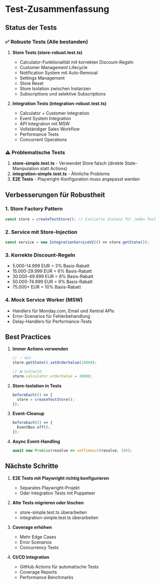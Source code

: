 # Test-Zusammenfassung

## Status der Tests

### ✅ Robuste Tests (Alle bestanden)

1. **Store Tests (store-robust.test.ts)**
   - Calculator-Funktionalität mit korrekten Discount-Regeln
   - Customer Management Lifecycle
   - Notification System mit Auto-Removal
   - Settings Management
   - Store Reset
   - Store Isolation zwischen Instanzen
   - Subscriptions und selektive Subscriptions

2. **Integration Tests (integration-robust.test.ts)**
   - Calculator + Customer Integration
   - Event System Integration
   - API Integration mit MSW
   - Vollständiger Sales Workflow
   - Performance Tests
   - Concurrent Operations

### ⚠️ Problematische Tests

1. **store-simple.test.ts** - Verwendet Store falsch (direkte State-Manipulation statt Actions)
2. **integration-simple.test.ts** - Ähnliche Probleme
3. **E2E Tests** - Playwright-Konfiguration muss angepasst werden

## Verbesserungen für Robustheit

### 1. Store Factory Pattern
```typescript
const store = createTestStore(); // Isolierte Instanz für jeden Test
```

### 2. Service mit Store-Injection
```typescript
const service = new IntegrationServiceV2(() => store.getState());
```

### 3. Korrekte Discount-Regeln
- 5.000-14.999 EUR = 3% Basis-Rabatt
- 15.000-29.999 EUR = 6% Basis-Rabatt  
- 30.000-49.999 EUR = 8% Basis-Rabatt
- 50.000-74.999 EUR = 9% Basis-Rabatt
- 75.000+ EUR = 10% Basis-Rabatt

### 4. Mock Service Worker (MSW)
- Handlers für Monday.com, Email und Xentral APIs
- Error-Scenarios für Fehlerbehandlung
- Delay-Handlers für Performance-Tests

## Best Practices

1. **Immer Actions verwenden**
   ```typescript
   // ✅ Gut
   store.getState().setOrderValue(10000);
   
   // ❌ Schlecht
   store.calculator.orderValue = 10000;
   ```

2. **Store-Isolation in Tests**
   ```typescript
   beforeEach(() => {
     store = createTestStore();
   });
   ```

3. **Event-Cleanup**
   ```typescript
   beforeEach(() => {
     EventBus.off();
   });
   ```

4. **Async Event-Handling**
   ```typescript
   await new Promise(resolve => setTimeout(resolve, 10));
   ```

## Nächste Schritte

1. **E2E Tests mit Playwright richtig konfigurieren**
   - Separates Playwright-Projekt
   - Oder Integration Tests mit Puppeteer

2. **Alte Tests migrieren oder löschen**
   - store-simple.test.ts überarbeiten
   - integration-simple.test.ts überarbeiten

3. **Coverage erhöhen**
   - Mehr Edge Cases
   - Error Scenarios
   - Concurrency Tests

4. **CI/CD Integration**
   - GitHub Actions für automatische Tests
   - Coverage Reports
   - Performance Benchmarks